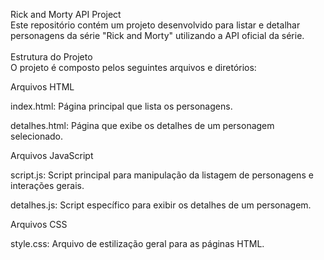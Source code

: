 Rick and Morty API Project<br>
Este repositório contém um projeto desenvolvido para listar e detalhar personagens da série "Rick and Morty" utilizando a API oficial da série.<br>
<br>
Estrutura do Projeto<br>
O projeto é composto pelos seguintes arquivos e diretórios:<br>

Arquivos HTML<br>

index.html: Página principal que lista os personagens.<br>

detalhes.html: Página que exibe os detalhes de um personagem selecionado.<br>

Arquivos JavaScript<br>

script.js: Script principal para manipulação da listagem de personagens e interações gerais.<br>

detalhes.js: Script específico para exibir os detalhes de um personagem.<br>

Arquivos CSS<br>

style.css: Arquivo de estilização geral para as páginas HTML.
